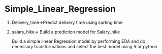 # Simple_Linear_Regression

1. Delivery_time->Predict delivery time using sorting time
2. salary_hike-> Build a prediction model for Salary_hike

   Build a simple linear Regression model by performing EDA and do necessary transformations and select the best model using R or python
